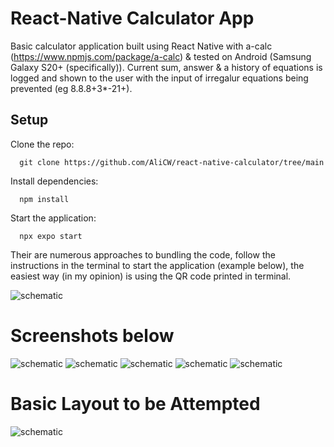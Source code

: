 # React-Native Calculator App

Basic calculator application built using React Native with a-calc (https://www.npmjs.com/package/a-calc) & tested on Android (Samsung Galaxy S20+ (specifically)). Current sum, answer & a history of equations is logged and shown to the user with the input of irregalur equations being prevented (eg 8.8.8+3*-21+).

## Setup

Clone the repo:

      git clone https://github.com/AliCW/react-native-calculator/tree/main

Install dependencies:

      npm install

Start the application:

      npx expo start

Their are numerous approaches to bundling the code, follow the instructions in the terminal to start the application (example below), the easiest way (in my opinion) is using the QR code printed in terminal.

![schematic](terminal.png)

# Screenshots below

![schematic](Screenshot_1_calc.jpg)
![schematic](Screenshot_2_calc.jpg)
![schematic](Screenshot_3_calc.jpg)
![schematic](Screenshot_4_calc.jpg)
![schematic](Screenshot_5_calc.jpg)

# Basic Layout to be Attempted

![schematic](wiremap&component_tree.png)